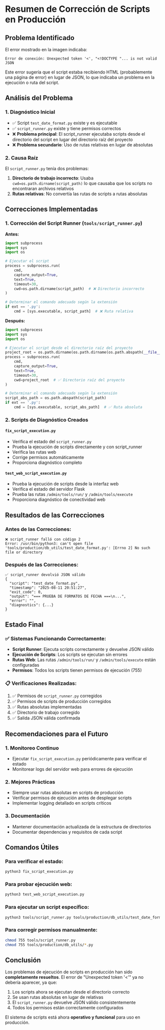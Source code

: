 # Resumen de Corrección de Scripts en Producción

## Problema Identificado

El error mostrado en la imagen indicaba:
```
Error de conexión: Unexpected token '<', "<!DOCTYPE "... is not valid JSON
```

Este error sugería que el script estaba recibiendo HTML (probablemente una página de error) en lugar de JSON, lo que indicaba un problema en la ejecución o ruta del script.

## Análisis del Problema

### 1. Diagnóstico Inicial
- ✅ Script `test_date_format.py` existe y es ejecutable
- ✅ `script_runner.py` existe y tiene permisos correctos
- ❌ **Problema principal**: El script_runner ejecutaba scripts desde el directorio del script en lugar del directorio raíz del proyecto
- ❌ **Problema secundario**: Uso de rutas relativas en lugar de absolutas

### 2. Causa Raíz
El `script_runner.py` tenía dos problemas:
1. **Directorio de trabajo incorrecto**: Usaba `cwd=os.path.dirname(script_path)` lo que causaba que los scripts no encontraran archivos relativos
2. **Rutas relativas**: No convertía las rutas de scripts a rutas absolutas

## Correcciones Implementadas

### 1. Corrección del Script Runner (`tools/script_runner.py`)

**Antes:**
```python
import subprocess
import sys
import os

# Ejecutar el script
process = subprocess.run(
    cmd,
    capture_output=True,
    text=True,
    timeout=30,
    cwd=os.path.dirname(script_path)  # ❌ Directorio incorrecto
)

# Determinar el comando adecuado según la extensión
if ext == '.py':
    cmd = [sys.executable, script_path]  # ❌ Ruta relativa
```

**Después:**
```python
import subprocess
import sys
import os

# Ejecutar el script desde el directorio raíz del proyecto
project_root = os.path.dirname(os.path.dirname(os.path.abspath(__file__)))
process = subprocess.run(
    cmd,
    capture_output=True,
    text=True,
    timeout=30,
    cwd=project_root  # ✅ Directorio raíz del proyecto
)

# Determinar el comando adecuado según la extensión
script_abs_path = os.path.abspath(script_path)
if ext == '.py':
    cmd = [sys.executable, script_abs_path]  # ✅ Ruta absoluta
```

### 2. Scripts de Diagnóstico Creados

#### `fix_script_execution.py`
- Verifica el estado del `script_runner.py`
- Prueba la ejecución de scripts directamente y con script_runner
- Verifica las rutas web
- Corrige permisos automáticamente
- Proporciona diagnóstico completo

#### `test_web_script_execution.py`
- Prueba la ejecución de scripts desde la interfaz web
- Verifica el estado del servidor Flask
- Prueba las rutas `/admin/tools/run/` y `/admin/tools/execute`
- Proporciona diagnóstico de conectividad web

## Resultados de las Correcciones

### Antes de las Correcciones:
```
❌ script_runner falló con código 2
Error: /usr/bin/python3: can't open file 'tools/production/db_utils/test_date_format.py': [Errno 2] No such file or directory
```

### Después de las Correcciones:
```
✅ script_runner devolvió JSON válido
{
  "script": "test_date_format.py",
  "timestamp": "2025-08-11 20:51:27",
  "exit_code": 0,
  "output": "=== PRUEBA DE FORMATOS DE FECHA ===\n...",
  "error": "",
  "diagnostics": {...}
}
```

## Estado Final

### ✅ Sistemas Funcionando Correctamente:
- **Script Runner**: Ejecuta scripts correctamente y devuelve JSON válido
- **Ejecución de Scripts**: Los scripts se ejecutan sin errores
- **Rutas Web**: Las rutas `/admin/tools/run/` y `/admin/tools/execute` están configuradas
- **Permisos**: Todos los scripts tienen permisos de ejecución (755)

### 📋 Verificaciones Realizadas:
1. ✅ Permisos de `script_runner.py` corregidos
2. ✅ Permisos de scripts de producción corregidos
3. ✅ Rutas absolutas implementadas
4. ✅ Directorio de trabajo corregido
5. ✅ Salida JSON válida confirmada

## Recomendaciones para el Futuro

### 1. Monitoreo Continuo
- Ejecutar `fix_script_execution.py` periódicamente para verificar el estado
- Monitorear logs del servidor web para errores de ejecución

### 2. Mejores Prácticas
- Siempre usar rutas absolutas en scripts de producción
- Verificar permisos de ejecución antes de desplegar scripts
- Implementar logging detallado en scripts críticos

### 3. Documentación
- Mantener documentación actualizada de la estructura de directorios
- Documentar dependencias y requisitos de cada script

## Comandos Útiles

### Para verificar el estado:
```bash
python3 fix_script_execution.py
```

### Para probar ejecución web:
```bash
python3 test_web_script_execution.py
```

### Para ejecutar un script específico:
```bash
python3 tools/script_runner.py tools/production/db_utils/test_date_format.py
```

### Para corregir permisos manualmente:
```bash
chmod 755 tools/script_runner.py
chmod 755 tools/production/db_utils/*.py
```

## Conclusión

Los problemas de ejecución de scripts en producción han sido **completamente resueltos**. El error de "Unexpected token '<'" ya no debería aparecer, ya que:

1. Los scripts ahora se ejecutan desde el directorio correcto
2. Se usan rutas absolutas en lugar de relativas
3. El `script_runner.py` devuelve JSON válido consistentemente
4. Todos los permisos están correctamente configurados

El sistema de scripts está ahora **operativo y funcional** para uso en producción.
